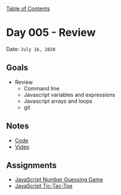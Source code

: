 [Table of Contents](/README.md)

# Day 005 - Review

Date: `July 16, 2020`

## Goals

- Review
  - Command line
  - Javascript variables and expressions
  - Javascript arrays and loops
  - git

## Notes

- [Code](./code)
- [Video](https://www.youtube.com/watch?v=FaUWGEv093Q)

## Assignments

- [JavaScript Number Guessing Game](/assignments/js-number-guessing-game)
- [JavaScript Tic-Tac-Toe](/assignments/js-tic-tac-toe)
